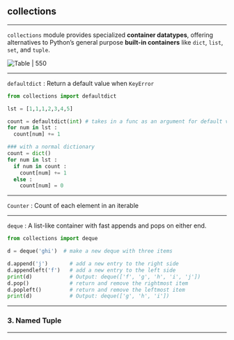 ## collections 

---
`collections` module provides specialized **container datatypes**, offering alternatives to Python’s general purpose **built-in containers** like `dict`, `list`, `set`, and `tuple`.

![Table | 550](Pasted%20image%2020231114081949.png)

---
`defaultdict` : Return a default value when `KeyError` 

```python 
from collections import defaultdict

lst = [1,1,1,2,3,4,5]

count = defaultdict(int) # takes in a func as an argument for default value
for num in lst : 
  count[num] += 1

### with a normal dictionary 
count = dict()
for num in lst : 
  if num in count :
    count[num] += 1
  else :
    count[num] = 0
```

---
`Counter` : Count of each element in an iterable 



---
`deque` : A list-like container with fast appends and pops on either end.

```python
from collections import deque

d = deque('ghi')  # make a new deque with three items

d.append('j')     	# add a new entry to the right side
d.appendleft('f') 	# add a new entry to the left side
print(d)          	# Output: deque(['f', 'g', 'h', 'i', 'j'])
d.pop()				# return and remove the rightmost item
d.popleft()         # return and remove the leftmost item
print(d)          	# Output: deque(['g', 'h', 'i'])
```

---
### 3. Named Tuple


---